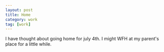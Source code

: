 ```yaml
---
layout: post
title: Home
category: work
tag: [work]
---
```

I have thought about going home for july 4th. I might WFH at my parent's place for a little while.